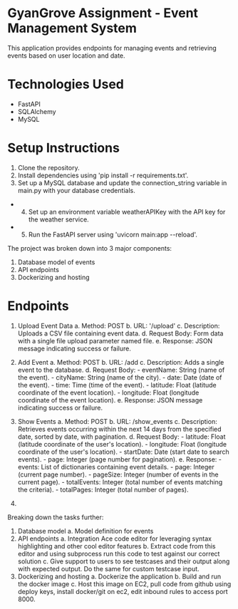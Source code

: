 # GyanGrove Assignment - Event Management System
This application provides endpoints for managing events and retrieving events based on user location and date.

# Technologies Used
  - FastAPI
  - SQLAlchemy
  - MySQL
    
# Setup Instructions
  1. Clone the repository.
  2. Install dependencies using 'pip install -r requirements.txt'.
  3. Set up a MySQL database and update the connection_string variable in main.py with your database credentials.
 - 4. Set up an environment variable weatherAPIKey with the API key for the weather service.
 - 5. Run the FastAPI server using 'uvicorn main:app --reload'.

The project was broken down into 3 major components:
1. Database model of events
2. API endpoints 
3. Dockerizing and hosting

# Endpoints

1. Upload Event Data
   a. Method: POST
   b. URL: '/upload'
   c. Description: Uploads a CSV file containing event data.
   d. Request Body: Form data with a single file upload parameter named file.
   e. Response: JSON message indicating success or failure.

2. Add Event
   a. Method: POST
   b. URL: /add
   c. Description: Adds a single event to the database.
   d. Request Body:
        - eventName: String (name of the event).
        - cityName: String (name of the city).
        - date: Date (date of the event).
        - time: Time (time of the event).
        - latitude: Float (latitude coordinate of the event location).
        - longitude: Float (longitude coordinate of the event location).
   e. Response: JSON message indicating success or failure.

3. Show Events
   a. Method: POST
   b. URL: /show_events
   c. Description: Retrieves events occurring within the next 14 days from the specified date, sorted by date, with pagination.
   d. Request Body:
        - latitude: Float (latitude coordinate of the user's location).
        - longitude: Float (longitude coordinate of the user's location).
        - startDate: Date (start date to search events).
        - page: Integer (page number for pagination).
   e. Response:
        - events: List of dictionaries containing event details.
        - page: Integer (current page number).
        - pageSize: Integer (number of events in the current page).
        - totalEvents: Integer (total number of events matching the criteria).
        - totalPages: Integer (total number of pages).

5. 

Breaking down the tasks further:
1. Database model
  a. Model definition for events
2. API endpoints
  a. 
Integration Ace code editor for leveraging syntax highlighting and other cool editor features
  b. Extract code from this editor and using subprocess run this code to test against our correct solution
  c. Give support to users to see testcases and their output along with expected output. Do the same for custom testcase input.
4. Dockerizing and hosting
  a. Dockerize the application
  b. Build and run the docker image
  c. Host this image on EC2, pull code from github using deploy keys, install docker/git on ec2, edit inbound rules to access port 8000.
